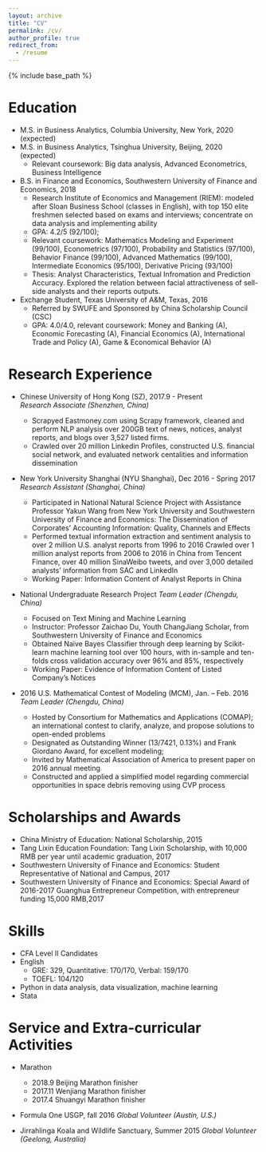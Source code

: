 ```yaml
---
layout: archive
title: "CV"
permalink: /cv/
author_profile: true
redirect_from:
  - /resume
---
```


{% include base_path %}

Education
======
* M.S. in Business Analytics, Columbia University, New York, 2020 (expected)
* M.S. in Business Analytics, Tsinghua University, Beijing, 2020 (expected)
  * Relevant coursework: Big data analysis, Advanced Econometrics, Business Intelligence
* B.S. in Finance and Economics, Southwestern University of Finance and Economics, 2018
  * Research Institute of Economics and Management (RIEM): modeled after Sloan Business School (classes in English), with top 150 elite freshmen selected based on exams and interviews; concentrate on data analysis and implementing ability
  * GPA: 4.2/5 (92/100); 
  * Relevant coursework: Mathematics Modeling and Experiment (99/100), Econometrics (97/100), Probability and Statistics (97/100), Behavior Finance (99/100), Advanced Mathematics (99/100), Intermediate Economics (95/100), Derivative Pricing (93/100)
  * Thesis: Analyst Characteristics, Textual Infromation and Prediction Accuracy. Explored the relation between facial attractiveness of sell-side analysts and their reports outputs. 
* Exchange Student, Texas University of A&M, Texas, 2016
  * Referred by SWUFE and Sponsored by China Scholarship Council (CSC)
  * GPA: 4.0/4.0, relevant coursework: Money and Banking (A), Economic Forecasting (A), Financial Economics (A), International Trade and Policy (A), Game & Economical Behavior (A)


Research Experience
======
* Chinese University of Hong Kong (SZ), 2017.9 - Present  
  *Research Associate (Shenzhen, China)*  
  * Scrapyed Eastmoney.com using Scrapy framework, cleaned and perform NLP analysis over 200GB text of news, notices, analyst reports, and blogs over 3,527 listed firms. 
  * Crawled over 20 million Linkedin Profiles, constructed U.S. financial social network, and evaluated network centalities and information dissemination 

* New York University Shanghai (NYU Shanghai), Dec 2016 - Spring 2017
  *Research Assistant (Shanghai, China)* 
  * Participated in National Natural Science Project with Assistance Professor Yakun Wang from New York University and Southwestern University of Finance and Economics: The Dissemination of Corporates’ Accounting Information: Quality, Channels and Effects
  * Performed textual information extraction and sentiment analysis to over 2 million U.S. analyst reports from 1996 to 2016 Crawled over 1 million analyst reports from 2006 to 2016 in China from Tencent Finance, over 40 million SinaWeibo tweets, and over 3,000 detailed analysts’ information from SAC and LinkedIn
  * Working Paper: Information Content of Analyst Reports in China

* National Undergraduate Research Project 
  *Team Leader (Chengdu, China)*
  * Focused on Text Mining and Machine Learning
  * Instructor: Professor Zaichao Du, Youth ChangJiang Scholar, from Southwestern University of Finance and Economics
  * Obtained Naïve Bayes Classifier through deep learning by Scikit-learn machine learning tool over 100 hours, with in-sample and ten-folds cross validation accuracy over 96% and 85%, respectively
  * Working Paper: Evidence of Information Content of Listed Company’s Notices

* 2016 U.S. Mathematical Contest of Modeling (MCM), Jan. – Feb. 2016
  *Team Leader (Chengdu, China)*
  * Hosted by Consortium for Mathematics and Applications (COMAP); an international contest to
clarify, analyze, and propose solutions to open-ended problems
  * Designated as Outstanding Winner (13/7421, 0.13%) and Frank Giordano Award, for excellent
modeling; 
  * Invited by Mathematical Association of America to present paper on 2016 annual meeting
  * Constructed and applied a simplified model regarding commercial opportunities in space debris
removing using CVP process


Scholarships and Awards
======
* China Ministry of Education: National Scholarship, 2015
* Tang Lixin Education Foundation: Tang Lixin Scholarship, with 10,000 RMB per year until academic graduation, 2017
* Southwestern University of Finance and Economics: Student Representative of National and Campus, 2017
* Southwestern University of Finance and Economics: Special Award of 2016-2017 Guanghua Entrepreneur Competition, with entrepreneur funding 15,000 RMB,2017


Skills
======
* CFA Level II Candidates 
* English
  * GRE: 329, Quantitative: 170/170, Verbal: 159/170
  * TOEFL: 104/120
* Python in data analysis, data visualization, machine learning 
* Stata
  

Service and Extra-curricular Activities
======
* Marathon
  * 2018.9 Beijing Marathon finisher
  * 2017.11 Wenjiang Marathon finisher
  * 2017.4 Shuangyi Marathon finisher

* Formula One USGP, fall 2016 
  *Global Volunteer (Austin, U.S.)*

* Jirrahlinga Koala and Wildlife Sanctuary, Summer 2015 
  *Global Volunteer (Geelong, Australia)*




